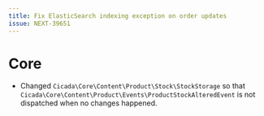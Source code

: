 ```yaml
---
title: Fix ElasticSearch indexing exception on order updates
issue: NEXT-39651
---
```

# Core
* Changed `Cicada\Core\Content\Product\Stock\StockStorage` so that `Cicada\Core\Content\Product\Events\ProductStockAlteredEvent` is not dispatched when no changes happened.
